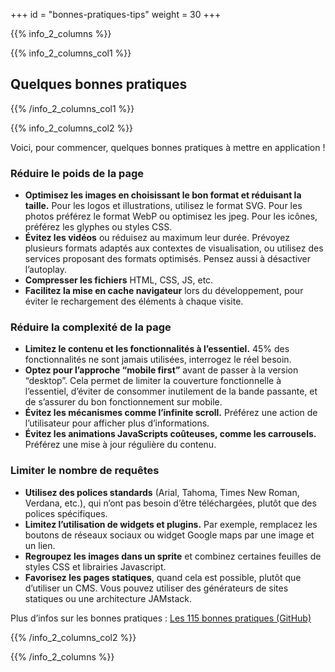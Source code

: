 +++
id = "bonnes-pratiques-tips"
weight = 30
+++

{{% info_2_columns %}}

{{% info_2_columns_col1 %}}

## Quelques bonnes pratiques

{{% /info_2_columns_col1 %}}

{{% info_2_columns_col2 %}}

Voici, pour commencer, quelques bonnes pratiques à mettre en application !

### Réduire le poids de la page

- **Optimisez les images en choisissant le bon format et réduisant la taille.** Pour les logos et illustrations,
  utilisez le format SVG. Pour les photos préférez le format WebP ou optimisez les jpeg. Pour les icônes, préférez les
  glyphes ou styles CSS.
- **Évitez les vidéos** ou réduisez au maximum leur durée. Prévoyez plusieurs formats adaptés aux contextes de
  visualisation, ou utilisez des services proposant des formats optimisés. Pensez aussi à désactiver l’autoplay.
- **Compresser les fichiers** HTML, CSS, JS, etc.
- **Facilitez la mise en cache navigateur** lors du développement, pour éviter le rechargement des éléments à chaque
  visite.

### Réduire la complexité de la page

- **Limitez le contenu et les fonctionnalités à l’essentiel.** 45% des fonctionnalités ne sont jamais utilisées,
  interrogez le réel besoin.
- **Optez pour l’approche “mobile first”** avant de passer à la version “desktop”. Cela permet de limiter la couverture
  fonctionnelle à l’essentiel, d’éviter de consommer inutilement de la bande passante, et de s’assurer du bon
  fonctionnement sur mobile.
- **Évitez les mécanismes comme l’infinite scroll.** Préférez une action de l’utilisateur pour afficher plus
  d’informations.
- **Évitez les animations JavaScripts coûteuses, comme les carrousels.** Préférez une mise à jour régulière du contenu.

### Limiter le nombre de requêtes

- **Utilisez des polices standards** (Arial, Tahoma, Times New Roman, Verdana, etc.), qui n’ont pas besoin d’être
  téléchargées, plutôt que des polices spécifiques.
- **Limitez l’utilisation de widgets et plugins.** Par exemple, remplacez les boutons de réseaux sociaux ou widget
  Google maps par une image et un lien.
- **Regroupez les images dans un sprite** et combinez certaines feuilles de styles CSS et librairies Javascript.
- **Favorisez les pages statiques**, quand cela est possible, plutôt que d’utiliser un CMS. Vous pouvez utiliser des
  générateurs de sites statiques ou une architecture JAMstack.

Plus d’infos sur les bonnes pratiques : [Les 115 bonnes pratiques (GitHub)](https://github.com/cnumr/best-practices#les-115-bonnes-pratiques)

{{% /info_2_columns_col2 %}}

{{% /info_2_columns %}}

